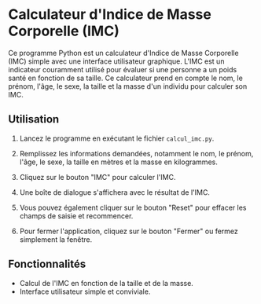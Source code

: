 # Calculateur d'Indice de Masse Corporelle (IMC)

Ce programme Python est un calculateur d'Indice de Masse Corporelle (IMC) simple avec une interface utilisateur graphique. L'IMC est un indicateur couramment utilisé pour évaluer si une personne a un poids santé en fonction de sa taille. Ce calculateur prend en compte le nom, le prénom, l'âge, le sexe, la taille et la masse d'un individu pour calculer son IMC.

## Utilisation

1. Lancez le programme en exécutant le fichier `calcul_imc.py`.

2. Remplissez les informations demandées, notamment le nom, le prénom, l'âge, le sexe, la taille en mètres et la masse en kilogrammes.

3. Cliquez sur le bouton "IMC" pour calculer l'IMC.

4. Une boîte de dialogue s'affichera avec le résultat de l'IMC.

5. Vous pouvez également cliquer sur le bouton "Reset" pour effacer les champs de saisie et recommencer.

6. Pour fermer l'application, cliquez sur le bouton "Fermer" ou fermez simplement la fenêtre.

## Fonctionnalités

- Calcul de l'IMC en fonction de la taille et de la masse.
- Interface utilisateur simple et conviviale.
